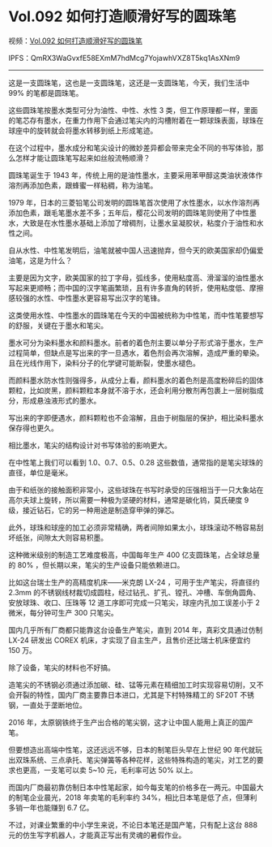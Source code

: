 # Vol.092 如何打造顺滑好写的圆珠笔

视频：[Vol.092 如何打造顺滑好写的圆珠笔](http://dweb.link/ipfs/QmZwFjoJRVF6bKCwwSZQsYCTJD8nGKTkT9xfpWxqGnTGzK/Vol.092%20%E5%A6%82%E4%BD%95%E6%89%93%E9%80%A0%E9%A1%BA%E6%BB%91%E5%A5%BD%E5%86%99%E7%9A%84%E5%9C%86%E7%8F%A0%E7%AC%94%EF%BC%9F.mp4)

IPFS：QmRX3WaGvxfE58EXmM7hdMcg7YojawhVXZ8T5kq1AsXNm9

---

这是一支圆珠笔，这也是一支圆珠笔，这还是一支圆珠笔，今天，我们生活中 99% 的笔都是圆珠笔。

这些圆珠笔按墨水类型可分为油性、中性、水性 3 类，但工作原理都一样，里面的笔芯存有墨水，在重力作用下会通过笔尖内的沟槽附着在一颗球珠表面，球珠在球座中的旋转就会将墨水转移到纸上形成笔迹。

在这个过程中，墨水成分和笔尖设计的微妙差异都会带来完全不同的书写体验，那么怎样才能让圆珠笔写起来如丝般流畅顺滑？

圆珠笔诞生于 1943 年，传统上用的是油性墨水，主要采用苯甲醇这类油状液体作溶剂再添加色素，跟蜂蜜一样粘稠，称为油笔。

1979 年，日本的三菱铅笔公司发明的圆珠笔首次使用了水性墨水，以水作溶剂再添加色素，跟毛笔墨水差不多；五年后，樱花公司发明的圆珠笔则使用了中性墨水，大致是在水性墨水基础上添加了增稠剂，让墨水呈凝胶状，粘度介于油性和水性之间。

自从水性、中性笔发明后，油笔就被中国人迅速抛弃，但今天的欧美国家却仍偏爱油笔，这是为什么？

主要是因为文字，欧美国家的拉丁字母，弧线多，使用粘度高、滑溜溜的油性墨水写起来更顺畅；而中国的汉字笔画繁琐，且有许多直角的转折，使用粘度低、摩擦感较强的水性、中性墨水更容易写出汉字的笔锋。

这类使用水性、中性墨水的圆珠笔在今天的中国被统称为中性笔，而中性笔要想写的舒服，关键在于墨水和笔尖。

墨水可分为染料墨水和颜料墨水。前者的着色剂主要以单分子形式溶于墨水，生产过程简单，但缺点是写出来的字一旦遇水，着色剂会再次溶解，造成严重的晕染。且在光线作用下，染料分子的化学键可能断裂，使墨水褪色。

而颜料墨水防水性则强得多，从成分上看，颜料墨水的着色剂是高度粉碎后的固体颗粒，比如炭黑，颜料颗粒本身就不溶于水，还会利用分散剂再包裹上一层树脂成分，形成悬浊液形式的墨水。

写出来的字即便遇水，颜料颗粒也不会溶解，且由于树脂层的保护，相比染料墨水保存得也更久。

相比墨水，笔尖的结构设计对书写体验的影响更大。

在中性笔上我们可以看到 1.0、0.7、0.5、0.28 这些数值，通常指的是笔尖球珠的直径，单位是毫米。

由于和纸张的接触面积非常小，这些球珠在书写时承受的压强相当于一只大象站在高尔夫球上旋转，所以需要一种极为坚硬的材料，通常是碳化钨，莫氏硬度 9 级，接近钻石，它的另一种用途是制造穿甲弹的弹芯。

此外，球珠和球座的加工必须非常精确，两者间隙如果太小，球珠滚动不畅容易刮坏纸张，间隙太大则容易积墨。

这种微米级别的制造工艺难度极高，中国每年生产 400 亿支圆珠笔，占全球总量的 80% ，但长期以来，笔尖的生产设备只能依赖进口。

比如这台瑞士生产的高精度机床——米克朗 LX-24 ，可用于生产笔尖，将直径约 2.3mm 的不锈钢线材裁切成圆柱，经过钻孔、扩孔、镗孔、冲槽、车倒角圆角、安放球珠、收口、压珠等 12 道工序即可完成一只笔尖，球座内孔加工误差小于 2 微米，每分钟可生产 300 只笔尖。

国内几乎所有厂商都只能靠这台设备生产笔尖，直到 2014 年，真彩文具通过仿制 LX-24 研发出 COREX 机床，才实现了自主生产，且售价还比瑞士机床便宜约 150 万。

除了设备，笔尖的材料也不好搞。

造笔尖的不锈钢必须通过添加碳、硅、锰等元素在精细加工时实现容易切削，又不会开裂的特性，国内厂商主要靠日本进口，尤其是下村特殊精工的 SF20T 不锈钢，一直处于垄断地位。

2016 年，太原钢铁终于生产出合格的笔尖钢，这才让中国人能用上真正的国产笔。

但要想造出高端中性笔，这还远远不够，日本的制笔巨头早在上世纪 90 年代就玩出双珠系统、三点承托、笔尖弹簧等各种花样，这些特殊构造的笔尖，对工艺的要求也更高，一支笔可以卖 5~10 元，毛利率可达 50% 以上。

而国内厂商最初靠仿制日本中性笔起家，如今每支笔的价格多在一两元。中国最大的制笔企业晨光，2018 年卖笔的毛利率约 34%，相比日本笔是低了点，但薄利多销一年也能赚到 6.7 亿。

不过，对课业繁重的中小学生来说，不论日本笔还是国产笔，只有配上这台 888 元的仿生写字机器人，才能真正写出有灵魂的暑假作业。
